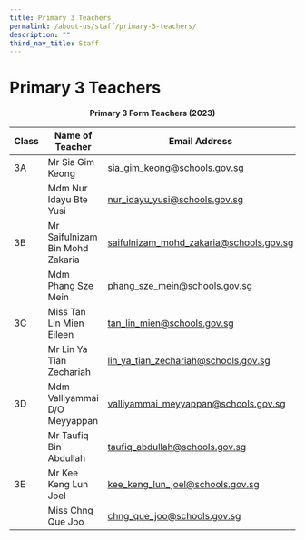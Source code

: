```yaml
---
title: Primary 3 Teachers
permalink: /about-us/staff/primary-3-teachers/
description: ""
third_nav_title: Staff
---
```

# **Primary 3 Teachers**

<center><b> Primary 3 Form Teachers (2023)</b></center>

| Class 	|  Name of Teacher 	|  Email Address 	|
| ---	| ---	| ---	|
| 3A 	| Mr Sia Gim Keong 	| [sia_gim_keong@schools.gov.sg](mailto:sia_gim_keong@schools.gov.sg) 	|
|  	| Mdm Nur Idayu Bte Yusi 	| [nur_idayu_yusi@schools.gov.sg](mailto:nur_idayu_yusi@schools.gov.sg) 	|
| 3B 	| Mr Saifulnizam Bin Mohd Zakaria 	| [saifulnizam_mohd_zakaria@schools.gov.sg](mailto:saifulnizam_mohd_zakaria@schools.gov.sg) 	|
|  	| Mdm Phang Sze Mein 	| [phang_sze_mein@schools.gov.sg](mailto:phang_sze_mein@schools.gov.sg) 	|
| 3C 	| Miss Tan Lin Mien Eileen 	| [tan_lin_mien@schools.gov.sg](mailto:Lim_tan_lin_mien@schools.gov.sg) 	|
|  	| Mr Lin Ya Tian Zechariah 	| [lin_ya_tian_zechariah@schools.gov.sg](mailto:lin_ya_tian_zechariah@schools.gov.sg) 	|
| 3D 	| Mdm Valliyammai D/O Meyyappan 	| [valliyammai_meyyappan@schools.gov.sg](mailto:valliyammai_meyyappan@schools.gov.sg) 	|
|  	| Mr Taufiq Bin Abdullah 	| [taufiq_abdullah@schools.gov.sg](mailto:taufiq_abdullah@schools.gov.sg) 	|
| 3E 	| Mr Kee Keng Lun Joel 	| [kee_keng_lun_joel@schools.gov.sg](mailto:kee_keng_lun_joel@schools.gov.sg) 	|
|  	| Miss Chng Que Joo 	| [chng_que_joo@schools.gov.sg](mailto:chng_que_joo@schools.gov.sg) 	|